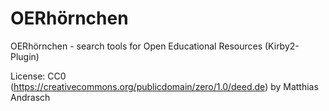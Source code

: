 # OERhörnchen
OERhörnchen - search tools for Open Educational Resources (Kirby2-Plugin)

License: CC0 (https://creativecommons.org/publicdomain/zero/1.0/deed.de) by Matthias Andrasch
